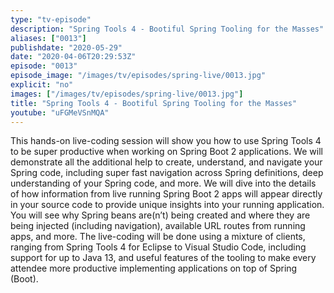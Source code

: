 ```yaml
---
type: "tv-episode"
description: "Spring Tools 4 - Bootiful Spring Tooling for the Masses"
aliases: ["0013"]
publishdate: "2020-05-29"
date: "2020-04-06T20:29:53Z"
episode: "0013"
episode_image: "/images/tv/episodes/spring-live/0013.jpg"
explicit: "no"
images: ["/images/tv/episodes/spring-live/0013.jpg"]
title: "Spring Tools 4 - Bootiful Spring Tooling for the Masses"
youtube: "uFGMeVSnMQA"
---
```


This hands-on live-coding session will show you how to use Spring Tools 4 to be super productive when working on Spring Boot 2 applications. We will demonstrate all the additional help to create, understand, and navigate your Spring code, including super fast navigation across Spring definitions, deep understanding of your Spring code, and more. We will dive into the details of how information from live running Spring Boot 2 apps will appear directly in your source code to provide unique insights into your running application. You will see why Spring beans are(n’t) being created and where they are being injected (including navigation), available URL routes from running apps, and more. The live-coding will be done using a mixture of clients, ranging from Spring Tools 4 for Eclipse to Visual Studio Code, including support for up to Java 13, and useful features of the tooling to make every attendee more productive implementing applications on top of Spring (Boot).

